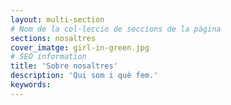 ```yaml
---
layout: multi-section
# Nom de la col·leccio de seccions de la pàgina
sections: nosaltres
cover_imatge: girl-in-green.jpg
# SEO information
title: 'Sobre nosaltres'
description: 'Qui som i què fem.'
keywords:
---
```

